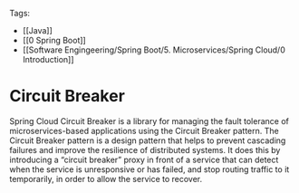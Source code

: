 Tags: 
- [[Java]]
- [[0 Spring Boot]]
- [[Software Engingeering/Spring Boot/5. Microservices/Spring Cloud/0 Introduction]]
# Circuit Breaker

Spring Cloud Circuit Breaker is a library for managing the fault tolerance of microservices-based applications using the Circuit Breaker pattern. The Circuit Breaker pattern is a design pattern that helps to prevent cascading failures and improve the resilience of distributed systems. It does this by introducing a “circuit breaker” proxy in front of a service that can detect when the service is unresponsive or has failed, and stop routing traffic to it temporarily, in order to allow the service to recover.
